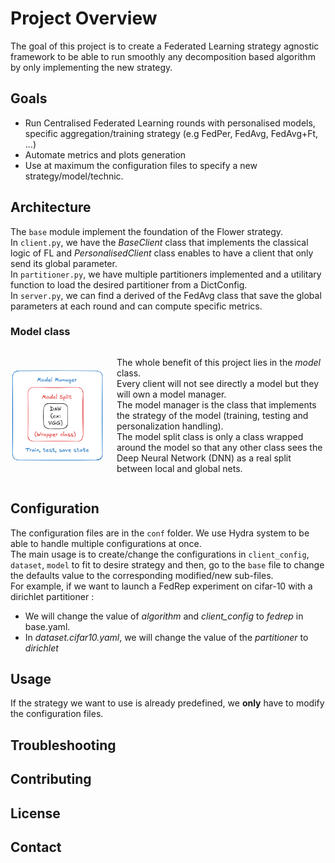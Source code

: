 # Project Overview
The goal of this project is to create a Federated Learning strategy agnostic framework to be able to run smoothly any decomposition based algorithm by only implementing the new strategy.
## Goals
- Run Centralised Federated Learning rounds with personalised models, specific aggregation/training strategy (e.g FedPer, FedAvg, FedAvg+Ft, ...) 
- Automate metrics and plots generation
- Use at maximum the configuration files to specify a new strategy/model/technic.
## Architecture
The `base` module implement the foundation of the Flower strategy. <br>
In `client.py`, we have the _BaseClient_ class that implements the classical logic of FL and _PersonalisedClient_ class enables to have a client that only send its global parameter.<br>
In `partitioner.py`, we have multiple partitioners implemented and a utilitary function to load the desired partitioner from a DictConfig.<br>
In `server.py`, we can find a derived of the FedAvg class that save the global parameters at each round and can compute specific metrics.
### Model class
<div style="display: flex; align-items: center;">
  <img src="model_fig.png" alt="Description" style="width: 150px; margin-right: 20px;">
  <p>The whole benefit of this project lies in the <i>model</i> class.<br>
Every client will not see directly a model but they will own a model manager.<br>
The model manager is the class that implements the strategy of the model (training, testing and personalization handling).<br>
The model split class is only a class wrapped around the model so that any other class sees the Deep Neural Network (DNN) as a real split between local and global nets. </p>
</div>

## Configuration
The configuration files are in the `conf` folder. We use Hydra system to be able to handle multiple configurations at once.<br>
The main usage is to create/change the configurations in `client_config`, `dataset`, `model` to fit to desire strategy and then, go to the `base` file to change the defaults value to the corresponding modified/new sub-files.<br>
For example, if we want to launch a FedRep experiment on cifar-10 with a dirichlet partitioner :
<ul>
<li> We will change the value of <i>algorithm</i> and <i>client_config</i> to <i>fedrep</i> in base.yaml.</li>
<li> In <i>dataset.cifar10.yaml</i>, we will change the value of the <i>partitioner</i> to <i>dirichlet</i> </li>
</ul>

## Usage
If the strategy we want to use is already predefined, we <strong>only</strong> have to modify the configuration files.



## Troubleshooting

## Contributing

## License

## Contact